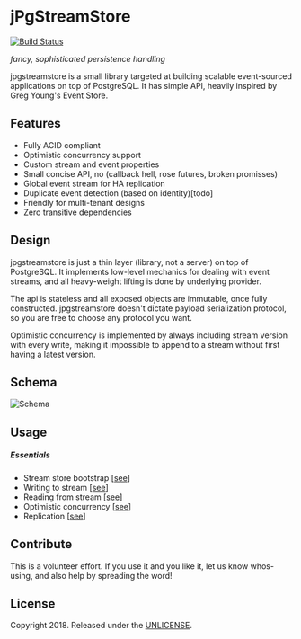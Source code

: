 # jPgStreamStore

[![Build Status](https://travis-ci.org/ZeroRef/jpgstreamstore.svg)](https://travis-ci.org/ZeroRef/jpgstreamstore)

*fancy, sophisticated persistence handling*

jpgstreamstore is a small library targeted at building scalable event-sourced applications on top of PostgreSQL. It has simple API, heavily inspired by Greg Young's Event Store.

## Features

+ Fully ACID compliant
+ Optimistic concurrency support
+ Custom stream and event properties
+ Small concise API, no (callback hell, rose futures, broken promisses)
+ Global event stream for HA replication
+ Duplicate event detection (based on identity)[todo]
+ Friendly for multi-tenant designs
+ Zero transitive dependencies

## Design

jpgstreamstore is just a thin layer (library, not a server) on top of PostgreSQL. It implements low-level mechanics for dealing with event streams, and all heavy-weight lifting is done by underlying provider. 

The api is stateless and all exposed objects are immutable, once fully constructed. jpgstreamstore doesn't dictate payload serialization protocol, so you are free to choose any protocol you want.

Optimistic concurrency is implemented by always including stream version with every write, making it impossible to append to a stream without first having a latest version.  

## Schema

<img src="/ZeroRef/jpgstreamstore/blob/master/docs/multi-tenant.png" alt="Schema" style="max-width:100%;"/>

## Usage

##### Essentials
+ Stream store bootstrap [[see](src/test/java/org/zeroref/jpgstreamstore/scenarios/S01_EventStoreConfiguration.java)]
+ Writing to stream [[see](src/test/java/org/zeroref/jpgstreamstore/scenarios/S02_WriteToStream.java)]
+ Reading from stream [[see](src/test/java/org/zeroref/jpgstreamstore/scenarios/S03_ReadFromStream.java)]
+ Optimistic concurrency [[see](src/test/java/org/zeroref/jpgstreamstore/scenarios/S04_OptimisticConcurrencyControl.java)]
+ Replication [[see](src/test/java/org/zeroref/jpgstreamstore/scenarios/S04_Replication.java)]



## Contribute

This is a volunteer effort. If you use it and you like it, let us know whos-using, and also help by spreading the word!



## License

Copyright 2018. Released under the [UNLICENSE](https://unlicense.org/UNLICENSE).
